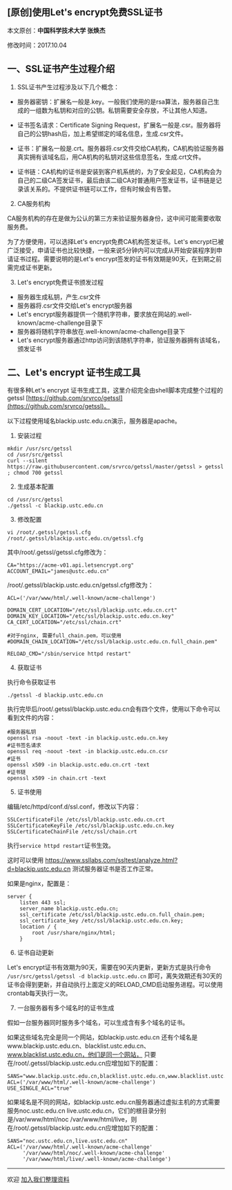 ## [原创]使用Let's encrypt免费SSL证书

本文原创：**中国科学技术大学 张焕杰**

修改时间：2017.10.04

## 一、SSL证书产生过程介绍

1. SSL证书产生过程涉及以下几个概念：

* 服务器密钥：扩展名一般是.key。一般我们使用的是rsa算法，服务器自己生成的一组数为私钥和对应的公钥。私钥需要安全存放，不让其他人知道。

* 证书签名请求：Certificate Signing Request，扩展名一般是.csr。服务器将自己的公钥hash后，加上希望绑定的域名信息，生成.csr文件。

* 证书：扩展名一般是.crt。服务器将.csr文件交给CA机构，CA机构验证服务器真实拥有该域名后，用CA机构的私钥对这些信息签名，生成.crt文件。

* 证书链：CA机构的证书是安装到客户机系统的，为了安全起见，CA机构会为自己的二级CA签发证书，最后由该二级CA对普通用户签发证书，证书链是记录该关系的。不提供证书链可以工作，但有时候会有告警。

2. CA服务机构

CA服务机构的存在是做为公认的第三方来验证服务器身份，这中间可能需要收取服务费。

为了方便使用，可以选择Let's encrypt免费CA机构签发证书。Let's encrypt已被广泛接受，申请证书也比较快捷，一般来说5分钟内可以完成从开始安装程序到申请证书过程。需要说明的是Let's encrypt签发的证书有效期是90天，在到期之前需完成证书更新。

3. Let's encrypt免费证书颁发过程

* 服务器生成私钥，产生.csr文件
* 服务器将.csr文件交给Let's encrypt服务器
* Let's encrypt服务器提供一个随机字符串，要求放在网站的.well-known/acme-challenge目录下
* 服务器将随机字符串放在.well-known/acme-challenge目录下
* Let's encrypt服务器通过http访问到该随机字符串，验证服务器拥有该域名，颁发证书

## 二、Let's encrypt 证书生成工具

有很多种Let's encrypt 证书生成工具，这里介绍完全由shell脚本完成整个过程的getssl [https://github.com/srvrco/getssl](https://github.com/srvrco/getssl)。

以下过程使用域名blackip.ustc.edu.cn演示，服务器是apache。

1. 安装过程
````
mkdir /usr/src/getssl
cd /usr/src/getssl
curl --silent https://raw.githubusercontent.com/srvrco/getssl/master/getssl > getssl ; chmod 700 getssl
````

2. 生成基本配置
````
cd /usr/src/getssl
./getssl -c blackip.ustc.edu.cn
````
3. 修改配置
````
vi /root/.getssl/getssl.cfg /root/.getssl/blackip.ustc.edu.cn/getssl.cfg
````
其中/root/.getssl/getssl.cfg修改为：
````
CA="https://acme-v01.api.letsencrypt.org"
ACCOUNT_EMAIL="james@ustc.edu.cn"
````
/root/.getssl/blackip.ustc.edu.cn/getssl.cfg修改为：
````
ACL=('/var/www/html/.well-known/acme-challenge')

DOMAIN_CERT_LOCATION="/etc/ssl/blackip.ustc.edu.cn.crt"
DOMAIN_KEY_LOCATION="/etc/ssl/blackip.ustc.edu.cn.key"
CA_CERT_LOCATION="/etc/ssl/chain.crt"

#对于nginx, 需要full_chain.pem，可以使用
#DOMAIN_CHAIN_LOCATION="/etc/ssl/blackip.ustc.edu.cn.full_chain.pem"

RELOAD_CMD="/sbin/service httpd restart"
````

4. 获取证书

执行命令获取证书
````
./getssl -d blackip.ustc.edu.cn
````
执行完毕后/root/.getssl/blackip.ustc.edu.cn会有四个文件，使用以下命令可以看到文件的内容：

````
#服务器私钥
openssl rsa -noout -text -in blackip.ustc.edu.cn.key 
#证书签名请求
openssl req -noout -text -in blackip.ustc.edu.cn.csr
#证书
openssl x509 -in blackip.ustc.edu.cn.crt -text
#证书链
openssl x509 -in chain.crt -text
````

5. 证书使用

编辑/etc/httpd/conf.d/ssl.conf，修改以下内容：
````
SSLCertificateFile /etc/ssl/blackip.ustc.edu.cn.crt
SSLCertificateKeyFile /etc/ssl/blackip.ustc.edu.cn.key
SSLCertificateChainFile /etc/ssl/chain.crt
````
执行````service httpd restart````证书生效。 

这时可以使用 https://www.ssllabs.com/ssltest/analyze.html?d=blackip.ustc.edu.cn 测试服务器证书是否工作正常。

如果是nginx，配置是：
```
server {
	listen 443 ssl;
	server_name blackip.ustc.edu.cn;
	ssl_certificate /etc/ssl/blackip.ustc.edu.cn.full_chain.pem;
	ssl_certificate_key /etc/ssl/blackip.ustc.edu.cn.key;
	location / {
		root /usr/share/nginx/html;
	}
```

6. 证书自动更新

Let's encrypt证书有效期为90天，需要在90天内更新，更新方式是执行命令
````/usr/src/getssl/getssl -d blackip.ustc.edu.cn````
即可，离失效期还有30天的证书会得到更新，并自动执行上面定义的RELOAD_CMD启动服务进程。可以使用crontab每天执行一次。

7. 一台服务器有多个域名时的证书生成

假如一台服务器同时服务多个域名，可以生成含有多个域名的证书。

如果这些域名完全是同一个网站，如blackip.ustc.edu.cn 还有个域名是www.blackip.ustc.edu.cn、blacklist.ustc.edu.cn、www.blacklist.ustc.edu.cn，他们是同一个网站，
只要在/root/.getssl/blackip.ustc.edu.cn应增加如下的配置：
````
SANS="www.blackip.ustc.edu.cn,blacklist.ustc.edu.cn,www.blacklist.ustc.edu.cn"
ACL=('/var/www/html/.well-known/acme-challenge')
USE_SINGLE_ACL="true"
````

如果域名是不同的网站，如blackip.ustc.edu.cn服务器通过虚拟主机的方式需要服务noc.ustc.edu.cn live.ustc.edu.cn，它们的根目录分别是/var/www/html/noc /var/www/html/live，则
在/root/.getssl/blackip.ustc.edu.cn应增加如下的配置：
````
SANS="noc.ustc.edu.cn,live.ustc.edu.cn"
ACL=('/var/www/html/.well-known/acme-challenge'
     '/var/www/html/noc/.well-known/acme-challenge'
     '/var/www/html/live/.well-known/acme-challenge')
````


***
欢迎 [加入我们整理资料](https://github.com/bg6cq/ITTS)
